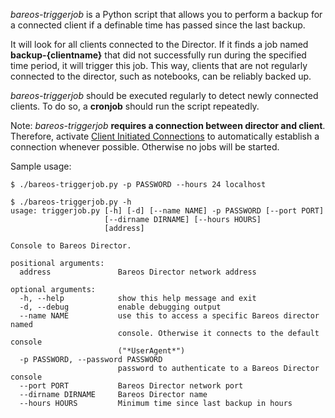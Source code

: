 _bareos-triggerjob_ is a Python script that allows you to perform a backup for a connected client if a definable time has passed since the last backup.

It will look for all clients connected to the Director. If it finds a job named **backup-{clientname}** that did not successfully run during the specified time period, it will trigger this job. This way, clients that are not regularly connected to the director, such as notebooks, can be reliably backed up.

_bareos-triggerjob_ should be executed regularly to detect newly connected clients. To do so, a **cronjob** should run the script repeatedly.

Note: _bareos-triggerjob_ **requires a connection between director and client**. Therefore, activate [Client Initiated Connections](https://docs.bareos.org/TasksAndConcepts/NetworkSetup.html#client-initiated-connection) to automatically establish a connection whenever possible. Otherwise no jobs will be started.

Sample usage:

```
$ ./bareos-triggerjob.py -p PASSWORD --hours 24 localhost
```

```
$ ./bareos-triggerjob.py -h
usage: triggerjob.py [-h] [-d] [--name NAME] -p PASSWORD [--port PORT]
                     [--dirname DIRNAME] [--hours HOURS]
                     [address]

Console to Bareos Director.

positional arguments:
  address               Bareos Director network address

optional arguments:
  -h, --help            show this help message and exit
  -d, --debug           enable debugging output
  --name NAME           use this to access a specific Bareos director named
                        console. Otherwise it connects to the default console
                        ("*UserAgent*")
  -p PASSWORD, --password PASSWORD
                        password to authenticate to a Bareos Director console
  --port PORT           Bareos Director network port
  --dirname DIRNAME     Bareos Director name
  --hours HOURS         Minimum time since last backup in hours
```
